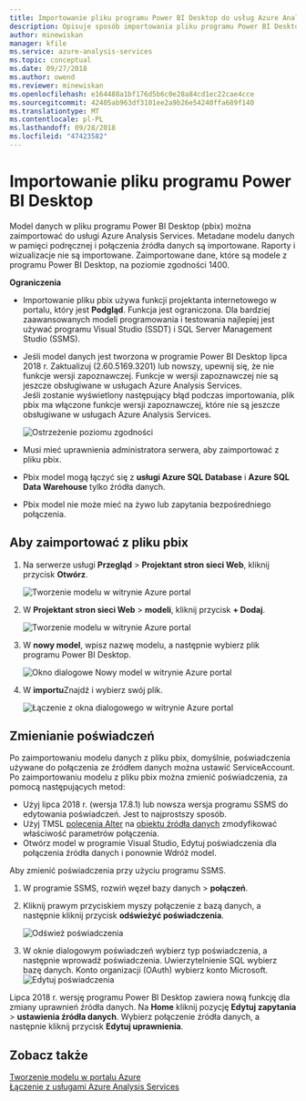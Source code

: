 ```yaml
---
title: Importowanie pliku programu Power BI Desktop do usług Azure Analysis Services | Dokumentacja firmy Microsoft
description: Opisuje sposób importowania pliku programu Power BI Desktop (pbix) przy użyciu witryny Azure portal.
author: minewiskan
manager: kfile
ms.service: azure-analysis-services
ms.topic: conceptual
ms.date: 09/27/2018
ms.author: owend
ms.reviewer: minewiskan
ms.openlocfilehash: e164488a1bf176d5b6c0e28a84cd1ec22cae4cce
ms.sourcegitcommit: 42405ab963df3101ee2a9b26e54240ffa689f140
ms.translationtype: MT
ms.contentlocale: pl-PL
ms.lasthandoff: 09/28/2018
ms.locfileid: "47423582"
---
```

# <a name="import-a-power-bi-desktop-file"></a>Importowanie pliku programu Power BI Desktop

Model danych w pliku programu Power BI Desktop (pbix) można zaimportować do usługi Azure Analysis Services. Metadane modelu danych w pamięci podręcznej i połączenia źródła danych są importowane. Raporty i wizualizacje nie są importowane. Zaimportowane dane, które są modele z programu Power BI Desktop, na poziomie zgodności 1400.

**Ograniczenia**   

- Importowanie pliku pbix używa funkcji projektanta internetowego w portalu, który jest **Podgląd**. Funkcja jest ograniczona. Dla bardziej zaawansowanych modeli programowania i testowania najlepiej jest używać programu Visual Studio (SSDT) i SQL Server Management Studio (SSMS).
- Jeśli model danych jest tworzona w programie Power BI Desktop lipca 2018 r. Zaktualizuj (2.60.5169.3201) lub nowszy, upewnij się, że nie funkcje wersji zapoznawczej. Funkcje w wersji zapoznawczej nie są jeszcze obsługiwane w usługach Azure Analysis Services.  
Jeśli zostanie wyświetlony następujący błąd podczas importowania, plik pbix ma włączone funkcje wersji zapoznawczej, które nie są jeszcze obsługiwane w usługach Azure Analysis Services.

    ![Ostrzeżenie poziomu zgodności](./media/analysis-services-import-pbix/aas-import-pbix-cl-warning.png)   
- Musi mieć uprawnienia administratora serwera, aby zaimportować z pliku pbix.
- Pbix model mogą łączyć się z **usługi Azure SQL Database** i **Azure SQL Data Warehouse** tylko źródła danych.
- Pbix model nie może mieć na żywo lub zapytania bezpośredniego połączenia. 


## <a name="to-import-from-pbix"></a>Aby zaimportować z pliku pbix

1. Na serwerze usługi **Przegląd** > **Projektant stron sieci Web**, kliknij przycisk **Otwórz**.

    ![Tworzenie modelu w witrynie Azure portal](./media/analysis-services-create-model-portal/aas-create-portal-overview-wd.png)

2. W **Projektant stron sieci Web** > **modeli**, kliknij przycisk **+ Dodaj**.

    ![Tworzenie modelu w witrynie Azure portal](./media/analysis-services-create-model-portal/aas-create-portal-models.png)

3. W **nowy model**, wpisz nazwę modelu, a następnie wybierz plik programu Power BI Desktop.

    ![Okno dialogowe Nowy model w witrynie Azure portal](./media/analysis-services-import-pbix/aas-import-pbix-new-model.png)

4. W **importu**Znajdź i wybierz swój plik.

     ![Łączenie z okna dialogowego w witrynie Azure portal](./media/analysis-services-import-pbix/aas-import-pbix-select-file.png)

## <a name="change-credentials"></a>Zmienianie poświadczeń

Po zaimportowaniu modelu danych z pliku pbix, domyślnie, poświadczenia używane do połączenia ze źródłem danych można ustawić ServiceAccount. Po zaimportowaniu modelu z pliku pbix można zmienić poświadczenia, za pomocą następujących metod:

- Użyj lipca 2018 r. (wersja 17.8.1) lub nowsza wersja programu SSMS do edytowania poświadczeń. Jest to najprostszy sposób.
- Użyj TMSL [polecenia Alter](https://docs.microsoft.com/sql/analysis-services/tabular-models-scripting-language-commands/alter-command-tmsl) na [obiektu źródła danych](https://docs.microsoft.com/sql/analysis-services/tabular-models-scripting-language-objects/datasources-object-tmsl) zmodyfikować właściwość parametrów połączenia. 
- Otwórz model w programie Visual Studio, Edytuj poświadczenia dla połączenia źródła danych i ponownie Wdróż model.

Aby zmienić poświadczenia przy użyciu programu SSMS. 

1. W programie SSMS, rozwiń węzeł bazy danych > **połączeń**. 
2. Kliknij prawym przyciskiem myszy połączenie z bazą danych, a następnie kliknij przycisk **odświeżyć poświadczenia**. 

    ![Odśwież poświadczenia](./media/analysis-services-import-pbix/aas-import-pbix-creds.png)

3. W oknie dialogowym poświadczeń wybierz typ poświadczenia, a następnie wprowadź poświadczenia. Uwierzytelnienie SQL wybierz bazę danych. Konto organizacji (OAuth) wybierz konto Microsoft.
    ![Edytuj poświadczenia](./media/analysis-services-import-pbix/aas-import-pbix-edit-creds.png)

Lipca 2018 r. wersję programu Power BI Desktop zawiera nową funkcję dla zmiany uprawnień źródła danych. Na **Home** kliknij pozycję **Edytuj zapytania**  > **ustawienia źródła danych**. Wybierz połączenie źródła danych, a następnie kliknij przycisk **Edytuj uprawnienia**.


## <a name="see-also"></a>Zobacz także

[Tworzenie modelu w portalu Azure](analysis-services-create-model-portal.md)   
[Łączenie z usługami Azure Analysis Services](analysis-services-connect.md)  
